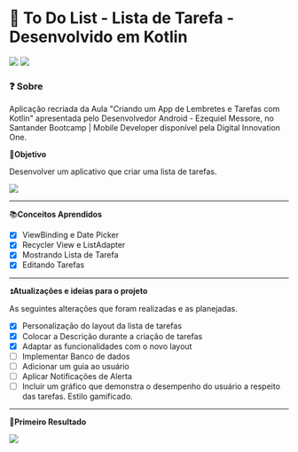 # 📱 To Do List - Lista de Tarefa - Desenvolvido em Kotlin

![](https://img.shields.io/badge/Android-3DDC84?style=for-the-badge&logo=android&logoColor=white) ![](https://img.shields.io/badge/Kotlin-0095D5?&style=for-the-badge&logo=kotlin&logoColor=white) 

### ❓ Sobre 
Aplicação recriada da Aula "Criando um App de Lembretes e Tarefas com Kotlin" apresentada pelo Desenvolvedor Android - Ezequiel Messore, no Santander Bootcamp | Mobile Developer disponível pela Digital Innovation One.

🚩**Objetivo**

Desenvolver um aplicativo que criar uma lista de tarefas.

![](https://i.pinimg.com/originals/5d/d0/af/5dd0afd43108c87018881affc17b03c7.jpg)
<hr>

📚**Conceitos Aprendidos**
- [x] ViewBinding e Date Picker
- [x] Recycler View e ListAdapter
- [x] Mostrando Lista de Tarefa
- [x] Editando Tarefas
<hr>

⏫**Atualizações e ideias para o projeto**

As seguintes alterações que foram realizadas e as planejadas.
- [x] Personalização do layout da lista de tarefas
- [x] Colocar a Descrição durante a criação de tarefas
- [x] Adaptar as funcionalidades com o novo layout
- [ ] Implementar Banco de dados
- [ ] Adicionar um guia ao usuário
- [ ] Aplicar Notificações de Alerta
- [ ] Incluir um gráfico que demonstra o desempenho do usuário a respeito das tarefas. Estilo gamificado.

<hr>

🚀**Primeiro Resultado**

![](https://media.giphy.com/media/lFeZaeCBss4WZdAqMT/giphy.gif)


